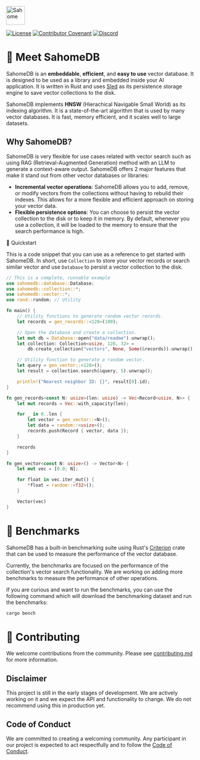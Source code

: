 <img src="https://i.postimg.cc/X7rGVsBb/banner.png" alt="Sahome" width="50">

[![License](https://img.shields.io/badge/License-Apache_2.0-blue.svg?style=for-the-badge)](https://opensource.org/licenses/Apache-2.0) [![Contributor Covenant](https://img.shields.io/badge/Contributor%20Covenant-2.1-4baaaa.svg?style=for-the-badge)](/docs/code_of_conduct.md) [![Discord](https://img.shields.io/discord/1182432298382131200?logo=discord&logoColor=%23ffffff&label=Discord&style=for-the-badge)](https://discord.gg/bDhQrkqNdsP4)

# 👋 Meet SahomeDB

SahomeDB is an **embeddable**, **efficient**, and **easy to use** vector database. It is designed to be used as a library and embedded inside your AI application. It is written in Rust and uses [Sled](https://docs.rs/sled) as its persistence storage engine to save vector collections to the disk.

SahomeDB implements **HNSW** (Hierachical Navigable Small World) as its indexing algorithm. It is a state-of-the-art algorithm that is used by many vector databases. It is fast, memory efficient, and it scales well to large datasets.

## Why SahomeDB?

SahomeDB is very flexible for use cases related with vector search such as using RAG (Retrieval-Augmented Generation) method with an LLM to generate a context-aware output. SahomeDB offers 2 major features that make it stand out from other vector databases or libraries:

- **Incremental vector operations**: SahomeDB allows you to add, remove, or modify vectors from the collections without having to rebuild their indexes. This allows for a more flexible and efficient approach on storing your vector data.
- **Flexible persistence options**: You can choose to persist the vector collection to the disk or to keep it in memory. By default, whenever you use a collection, it will be loaded to the memory to ensure that the search performance is high.

🚀 Quickstart

This is a code snippet that you can use as a reference to get started with SahomeDB. In short, use `Collection` to store your vector records or search similar vector and use `Database` to persist a vector collection to the disk.

```rust
// This is a complete, runnable example
use sahomedb::database::Database;
use sahomedb::collection::*;
use sahomedb::vector::*;
use rand::random; // Utility

fn main() {
    // Utility functions to generate random vector records.
    let records = gen_records::<128>(100);

    // Open the database and create a collection.
    let mut db = Database::open("data/readme").unwrap();
    let collection: Collection<usize, 128, 32> =
        db.create_collection("vectors", None, Some(&records)).unwrap();

    // Utility function to generate a random vector.
    let query = gen_vector::<128>();
    let result = collection.search(&query, 5).unwrap();

    println!("Nearest neighbor ID: {}", result[0].id);
}

fn gen_records<const N: usize>(len: usize) -> Vec<Record<usize, N>> {
    let mut records = Vec::with_capacity(len);

    for _ in 0..len {
        let vector = gen_vector::<N>();
        let data = random::<usize>();
        records.push(Record { vector, data });
    }

    records
}

fn gen_vector<const N: usize>() -> Vector<N> {
    let mut vec = [0.0; N];

    for float in vec.iter_mut() {
        *float = random::<f32>();
    }

    Vector(vec)
}
```

# 🏁 Benchmarks

SahomeDB has a built-in benchmarking suite using Rust's [Criterion](https://docs.rs/criterion) crate that can be used to measure the performance of the vector database.

Currently, the benchmarks are focused on the performance of the collection's vector search functionality. We are working on adding more benchmarks to measure the performance of other operations.

If you are curious and want to run the benchmarks, you can use the following command which will download the benchmarking dataset and run the benchmarks:

```bash
cargo bench
```

# 🤝 Contributing

We welcome contributions from the community. Please see [contributing.md](/docs/contributing.md) for more information.

## Disclaimer

This project is still in the early stages of development. We are actively working on it and we expect the API and functionality to change. We do not recommend using this in production yet.

## Code of Conduct

We are committed to creating a welcoming community. Any participant in our project is expected to act respectfully and to follow the [Code of Conduct](/docs/code_of_conduct.md).
